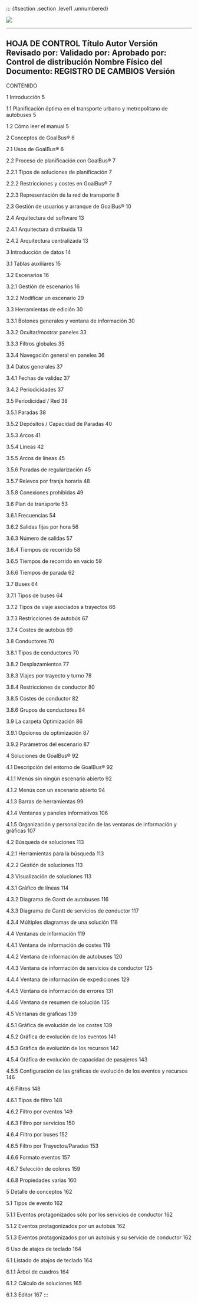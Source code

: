 ::: {#section .section .level1 .unnumbered}

![](../media/file0.png)

  ------------------------------
  HOJA DE CONTROL
  Título
  Autor
  Versión
  Revisado por:
  Validado por:
  Aprobado por:
  Control de distribución
  Nombre Físico del Documento:
  REGISTRO DE CAMBIOS
  Versión
  ------------------------------

CONTENIDO

1 Introducción 5

1.1 Planificación óptima en el transporte urbano y metropolitano de
autobuses 5

1.2 Cómo leer el manual 5

2 Conceptos de GoalBus® 6

2.1 Usos de GoalBus® 6

2.2 Proceso de planificación con GoalBus® 7

2.2.1 Tipos de soluciones de planificación 7

2.2.2 Restricciones y costes en GoalBus® 7

2.2.3 Representación de la red de transporte 8

2.3 Gestión de usuarios y arranque de GoalBus® 10

2.4 Arquitectura del software 13

2.4.1 Arquitectura distribuida 13

2.4.2 Arquitectura centralizada 13

3 Introducción de datos 14

3.1 Tablas auxiliares 15

3.2 Escenarios 16

3.2.1 Gestión de escenarios 16

3.2.2 Modificar un escenario 29

3.3 Herramientas de edición 30

3.3.1 Botones generales y ventana de información 30

3.3.2 Ocultar/mostrar paneles 33

3.3.3 Filtros globales 35

3.3.4 Navegación general en paneles 36

3.4 Datos generales 37

3.4.1 Fechas de validez 37

3.4.2 Periodicidades 37

3.5 Periodicidad / Red 38

3.5.1 Paradas 38

3.5.2 Depósitos / Capacidad de Paradas 40

3.5.3 Arcos 41

3.5.4 Líneas 42

3.5.5 Arcos de líneas 45

3.5.6 Paradas de regularización 45

3.5.7 Relevos por franja horaria 48

3.5.8 Conexiones prohibidas 49

3.6 Plan de transporte 53

3.6.1 Frecuencias 54

3.6.2 Salidas fijas por hora 56

3.6.3 Número de salidas 57

3.6.4 Tiempos de recorrido 58

3.6.5 Tiempos de recorrido en vacío 59

3.6.6 Tiempos de parada 62

3.7 Buses 64

3.7.1 Tipos de buses 64

3.7.2 Tipos de viaje asociados a trayectos 66

3.7.3 Restricciones de autobús 67

3.7.4 Costes de autobús 69

3.8 Conductores 70

3.8.1 Tipos de conductores 70

3.8.2 Desplazamientos 77

3.8.3 Viajes por trayecto y turno 78

3.8.4 Restricciones de conductor 80

3.8.5 Costes de conductor 82

3.8.6 Grupos de conductores 84

3.9 La carpeta Optimización 86

3.9.1 Opciones de optimización 87

3.9.2 Parámetros del escenario 87

4 Soluciones de GoalBus® 92

4.1 Descripción del entorno de GoalBus® 92

4.1.1 Menús sin ningún escenario abierto 92

4.1.2 Menús con un escenario abierto 94

4.1.3 Barras de herramientas 99

4.1.4 Ventanas y paneles informativos 106

4.1.5 Organización y personalización de las ventanas de información y
gráficas 107

4.2 Búsqueda de soluciones 113

4.2.1 Herramientas para la búsqueda 113

4.2.2 Gestión de soluciones 113

4.3 Visualización de soluciones 113

4.3.1 Gráfico de líneas 114

4.3.2 Diagrama de Gantt de autobuses 116

4.3.3 Diagrama de Gantt de servicios de conductor 117

4.3.4 Múltiples diagramas de una solución 118

4.4 Ventanas de información 119

4.4.1 Ventana de información de costes 119

4.4.2 Ventana de información de autobuses 120

4.4.3 Ventana de información de servicios de conductor 125

4.4.4 Ventana de información de expediciones 129

4.4.5 Ventana de información de errores 131

4.4.6 Ventana de resumen de solución 135

4.5 Ventanas de gráficas 139

4.5.1 Gráfica de evolución de los costes 139

4.5.2 Gráfica de evolución de los eventos 141

4.5.3 Gráfica de evolución de los recursos 142

4.5.4 Gráfica de evolución de capacidad de pasajeros 143

4.5.5 Configuración de las gráficas de evolución de los eventos y
recursos 146

4.6 Filtros 148

4.6.1 Tipos de filtro 148

4.6.2 Filtro por eventos 149

4.6.3 Filtro por servicios 150

4.6.4 Filtro por buses 152

4.6.5 Filtro por Trayectos/Paradas 153

4.6.6 Formato eventos 157

4.6.7 Selección de colores 159

4.6.8 Propiedades varias 160

5 Detalle de conceptos 162

5.1 Tipos de evento 162

5.1.1 Eventos protagonizados sólo por los servicios de conductor 162

5.1.2 Eventos protagonizados por un autobús 162

5.1.3 Eventos protagonizados por un autobús y su servicio de conductor
162

6 Uso de atajos de teclado 164

6.1 Listado de atajos de teclado 164

6.1.1 Árbol de cuadros 164

6.1.2 Cálculo de soluciones 165

6.1.3 Editor 167
:::
